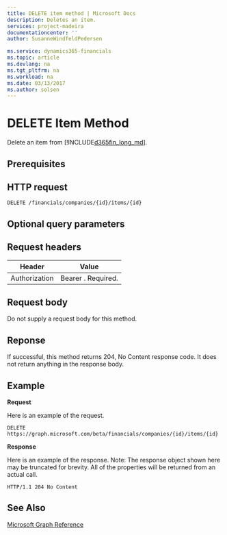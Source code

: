 ```yaml
---
title: DELETE item method | Microsoft Docs
description: Deletes an item.
services: project-madeira
documentationcenter: ''
author: SusanneWindfeldPedersen

ms.service: dynamics365-financials
ms.topic: article
ms.devlang: na
ms.tgt_pltfrm: na
ms.workload: na
ms.date: 03/13/2017
ms.author: solsen
---
```


# DELETE Item Method
Delete an item from [!INCLUDE[d365fin_long_md](../dynamics-nav/includes/d365fin_long_md.md)].

## Prerequisites

## HTTP request
```
DELETE /financials/companies/{id}/items/{id}
```
## Optional query parameters

## Request headers

|Header|Value|
|------|-----|
|Authorization|Bearer . Required.|

## Request body

Do not supply a request body for this method.

## Reponse

If successful, this method returns 204, No Content response code. It does not return anything in the response body.

## Example
**Request**

Here is an example of the request.
```
DELETE https://graph.microsoft.com/beta/financials/companies/{id}/items/{id}
```

**Response**

Here is an example of the response. Note: The response object shown here may be truncated for brevity. All of the properties will be returned from an actual call.

```
HTTP/1.1 204 No Content
```
## See Also
[Microsoft Graph Reference](graph-reference.md)  
